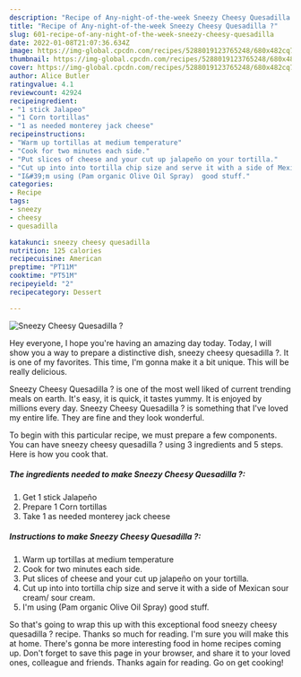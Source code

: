```yaml
---
description: "Recipe of Any-night-of-the-week Sneezy Cheesy Quesadilla ?"
title: "Recipe of Any-night-of-the-week Sneezy Cheesy Quesadilla ?"
slug: 601-recipe-of-any-night-of-the-week-sneezy-cheesy-quesadilla
date: 2022-01-08T21:07:36.634Z
image: https://img-global.cpcdn.com/recipes/5288019123765248/680x482cq70/sneezy-cheesy-quesadilla-recipe-main-photo.jpg
thumbnail: https://img-global.cpcdn.com/recipes/5288019123765248/680x482cq70/sneezy-cheesy-quesadilla-recipe-main-photo.jpg
cover: https://img-global.cpcdn.com/recipes/5288019123765248/680x482cq70/sneezy-cheesy-quesadilla-recipe-main-photo.jpg
author: Alice Butler
ratingvalue: 4.1
reviewcount: 42924
recipeingredient:
- "1 stick Jalapeo"
- "1 Corn tortillas"
- "1 as needed monterey jack cheese"
recipeinstructions:
- "Warm up tortillas at medium temperature"
- "Cook for two minutes each side."
- "Put slices of cheese and your cut up jalapeño on your tortilla."
- "Cut up into into tortilla chip size and serve it with a side of Mexican sour cream/ sour cream."
- "I&#39;m using (Pam organic Olive Oil Spray)  good stuff."
categories:
- Recipe
tags:
- sneezy
- cheesy
- quesadilla

katakunci: sneezy cheesy quesadilla 
nutrition: 125 calories
recipecuisine: American
preptime: "PT11M"
cooktime: "PT51M"
recipeyield: "2"
recipecategory: Dessert

---
```



![Sneezy Cheesy Quesadilla ?](https://img-global.cpcdn.com/recipes/5288019123765248/680x482cq70/sneezy-cheesy-quesadilla-recipe-main-photo.jpg)

Hey everyone, I hope you're having an amazing day today. Today, I will show you a way to prepare a distinctive dish, sneezy cheesy quesadilla ?. It is one of my favorites. This time, I'm gonna make it a bit unique. This will be really delicious.

Sneezy Cheesy Quesadilla ? is one of the most well liked of current trending meals on earth. It's easy, it is quick, it tastes yummy. It is enjoyed by millions every day. Sneezy Cheesy Quesadilla ? is something that I've loved my entire life. They are fine and they look wonderful.




To begin with this particular recipe, we must prepare a few components. You can have sneezy cheesy quesadilla ? using 3 ingredients and 5 steps. Here is how you cook that.

<!--inarticleads1-->

##### The ingredients needed to make Sneezy Cheesy Quesadilla ?:

1. Get 1 stick Jalapeño
1. Prepare 1 Corn tortillas
1. Take 1 as needed monterey jack cheese




<!--inarticleads2-->

##### Instructions to make Sneezy Cheesy Quesadilla ?:

1. Warm up tortillas at medium temperature
1. Cook for two minutes each side.
1. Put slices of cheese and your cut up jalapeño on your tortilla.
1. Cut up into into tortilla chip size and serve it with a side of Mexican sour cream/ sour cream.
1. I&#39;m using (Pam organic Olive Oil Spray)  good stuff.




So that's going to wrap this up with this exceptional food sneezy cheesy quesadilla ? recipe. Thanks so much for reading. I'm sure you will make this at home. There's gonna be more interesting food in home recipes coming up. Don't forget to save this page in your browser, and share it to your loved ones, colleague and friends. Thanks again for reading. Go on get cooking!
